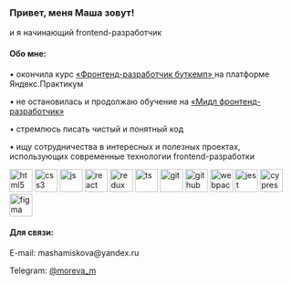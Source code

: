<h3 align="left">Привет, меня Маша зовут!</h3>
<p align="left">и я начинающий frontend-разработчик</p>
<h4 align="left">Обо мне:</h4>
<p align="left">• окончила курс <a href="https://practicum.yandex.ru/frontend-bootcamp/" target="_blank" rel="noreferrer">«Фронтенд-разработчик буткемп»
</a> на платформе Яндекс.Практикум</p>
<p align="left">• не остановилась и продолжаю обучение на <a href="https://practicum.yandex.ru/middle-frontend/" target="_blank" rel="noreferrer">«Мидл фронтенд-разработчик»</a></p>
<p align="left">• стремлюсь писать чистый и понятный код</p>
<p align="left">• ищу сотрудничества в интересных и полезных проектах, использующих современные технологии frontend-разработки</p>

<img src="https://simpleicons.org/icons/html5.svg" alt="html5" width="40" height="40"/> <img src="https://simpleicons.org/icons/css3.svg" alt="css3" width="40" height="40"/> <img src="https://simpleicons.org/icons/javascript.svg" alt="js" width="40" height="40"/> <img src="https://simpleicons.org/icons/react.svg" alt="react" width="40" height="40"/> <img src="https://simpleicons.org/icons/redux.svg" alt="redux" width="40" height="40"/> <img src="https://simpleicons.org/icons/typescript.svg" alt="ts" width="40" height="40"/> <img src="https://simpleicons.org/icons/git.svg" alt="git" width="40" height="40"/> <img src="https://simpleicons.org/icons/github.svg" alt="github" width="40" height="40"/> <img src="https://simpleicons.org/icons/webpack.svg" alt="webpack" width="40" height="40"/> <img src="https://simpleicons.org/icons/jest.svg" alt="jest" width="40" height="40"/> <img src="https://simpleicons.org/icons/cypress.svg" alt="cypress" width="40" height="40"/> <img src="https://simpleicons.org/icons/figma.svg" alt="figma" width="40" height="40"/> 

<h4 align="left">Для связи:</h4>
<p align="left">E-mail: mashamiskova@yandex.ru<p>
<p align="left">Telegram: <a href="https://t.me/moreva_m" target="_blank" rel="noreferrer">@moreva_m</a><p>

